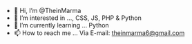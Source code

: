 - 👋 Hi, I’m @TheinMarma
- 👀 I’m interested in ..., CSS, JS, PHP & Python
- 🌱 I’m currently learning ... Python
- 📫 How to reach me ... Via E-mail: theinmarma6@gmail.com

<!---
TheinMarma/TheinMarma is a ✨ special ✨ repository because its `README.md` (this file) appears on your GitHub profile.
You can click the Preview link to take a look at your changes.
--->
